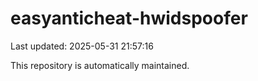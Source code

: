 # easyanticheat-hwidspoofer

Last updated: 2025-05-31 21:57:16

This repository is automatically maintained.
